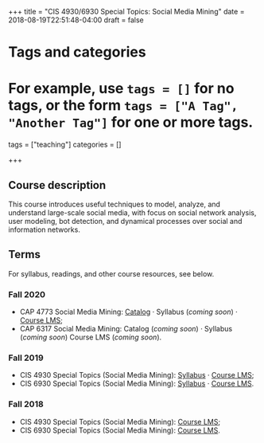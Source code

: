 +++
title = "CIS 4930/6930 Special Topics: Social Media Mining"
date = 2018-08-19T22:51:48-04:00
draft = false

# Tags and categories
# For example, use `tags = []` for no tags, or the form `tags = ["A Tag", "Another Tag"]` for one or more tags.
tags = ["teaching"]
categories = []

+++

## Course description

This course introduces useful techniques to model, analyze, and understand large-scale social media, with focus on social network analysis, user modeling, bot detection, and dynamical processes over social and information networks.

## Terms

For syllabus, readings, and other course resources, see below.

### Fall 2020

- CAP 4773 Social Media Mining: [Catalog]() &middot; Syllabus (_coming soon_) &middot; [Course LMS]();
- CAP 6317 Social Media Mining: Catalog (_coming soon_) &middot; Syllabus (_coming soon_) Course LMS (_coming soon_).

### Fall 2019

- CIS 4930 Special Topics (Social Media Mining): [Syllabus]() &middot; [Course LMS](https://usflearn.instructure.com/courses/1347852);
- CIS 6930 Special Topics (Social Media Mining): [Syllabus]() &middot; [Course LMS](https://usflearn.instructure.com/courses/1355357).

### Fall 2018

- CIS 4930 Special Topics (Social Media Mining): [Course LMS](https://usflearn.instructure.com/courses/1329153);
- CIS 6930 Special Topics (Social Media Mining): [Course LMS](https://usflearn.instructure.com/courses/1329155).
